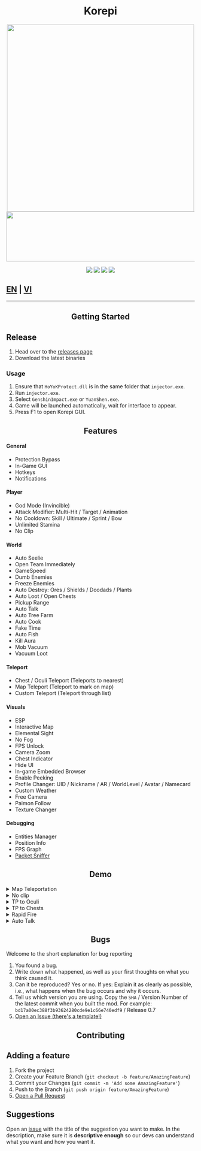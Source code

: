 <h1 align="center">Korepi</h1>

<p align="center">
  <a href="#"><img width="500" height="500" src="https://media.discordapp.net/attachments/1033549666769449002/1107009612210765955/matches.png"></a>
  <a href="#"><img width="690" height="133" src="https://share.creavite.co/FBkHy3zbN4CgWCr0.gif"></a>
</p>

<p align="center">
	<a href="https://github.com/Korepi/Korepi/releases/latest"><img src="https://img.shields.io/github/v/release/Korepi/Korepi?style=for-the-badge"></a>
	<a href="https://github.com/Korepi/Korepi/releases"><img src="https://img.shields.io/github/downloads/Korepi/Korepi/total.svg?style=for-the-badge"></a>
	<a href="https://github.com/Korepi/Korepi/graphs/contributors"><img src="https://img.shields.io/github/contributors/Korepi/Korepi?style=for-the-badge&color=red"></a>
	<a href="https://discord.gg/8UZbDtEvrW"><img src="https://img.shields.io/discord/440536354544156683?label=Discord&logo=discord&style=for-the-badge&color=blueviolet"></a>
</p>

## [EN](README.md) | [VI](README_vn-vn.md)

---

<h2 align="center">Getting Started</h2>

## Release

1. Head over to the [releases page](https://github.com/Korepi/Korepi/releases)
2. Download the latest binaries

### Usage

1. Ensure that `HoYoKProtect.dll` is in the same folder that `injector.exe`.
2. Run `injector.exe`.
3. Select `GenshinImpact.exe` or `YuanShen.exe`.
4. Game will be launched automatically, wait for interface to appear.
5. Press F1 to open Korepi GUI.

<h2 align="center">Features</h2>

#### General

- Protection Bypass
- In-Game GUI
- Hotkeys
- Notifications

#### Player

- God Mode (Invincible)
- Attack Modifier: Multi-Hit / Target / Animation
- No Cooldown: Skill / Ultimate / Sprint / Bow
- Unlimited Stamina
- No Clip

#### World

- Auto Seelie
- Open Team Immediately
- GameSpeed
- Dumb Enemies
- Freeze Enemies
- Auto Destroy: Ores / Shields / Doodads / Plants
- Auto Loot / Open Chests
- Pickup Range
- Auto Talk
- Auto Tree Farm
- Auto Cook
- Fake Time
- Auto Fish
- Kill Aura
- Mob Vacuum
- Vacuum Loot

#### Teleport

- Chest / Oculi Teleport (Teleports to nearest)
- Map Teleport (Teleport to mark on map)
- Custom Teleport (Teleport through list)

#### Visuals

- ESP
- Interactive Map
- Elemental Sight
- No Fog
- FPS Unlock
- Camera Zoom
- Chest Indicator
- Hide UI
- In-game Embedded Browser
- Enable Peeking
- Profile Changer: UID / Nickname / AR / WorldLevel / Avatar / Namecard
- Custom Weather
- Free Camera
- Paimon Follow
- Texture Changer

#### Debugging

- Entities Manager
- Position Info
- FPS Graph
- [Packet Sniffer](https://github.com/Akebi-Group/Akebi-PacketSniffer)

<h2 align="center">Demo</h2>

<details>
  <summary>Map Teleportation</summary>
  <img src="https://github.com/CallowBlack/gif-demos/blob/main/genshin-cheat/map-teleport-demo.gif"/>
</details>
<details>
  <summary>No clip</summary>
  <img src="https://github.com/CallowBlack/gif-demos/blob/main/genshin-cheat/noclip-demo.gif"/>
</details>
<details>
  <summary>TP to Oculi</summary>
  <img src="https://github.com/CallowBlack/gif-demos/blob/main/genshin-cheat/oculi-teleport-demo.gif"/>
</details>
<details>
  <summary>TP to Chests</summary>
  <img src="https://github.com/CallowBlack/gif-demos/blob/main/genshin-cheat/chest-teleport-demo.gif"/>
</details>
<details>
  <summary>Rapid Fire</summary>
  <img src="https://github.com/CallowBlack/gif-demos/blob/main/genshin-cheat/rapid-fire-demo.gif"/>
</details>
<details>
  <summary>Auto Talk</summary>
  <img src="https://github.com/CallowBlack/gif-demos/blob/main/genshin-cheat/auto-talk-demo.gif"/>
</details>

<h2 align="center">Bugs</h2>

Welcome to the short explanation for bug reporting

1. You found a bug.
1. Write down what happened, as well as your first thoughts on what you think caused it.
1. Can it be reproduced? Yes or no. If yes: Explain it as clearly as possible, i.e., what happens when the bug occurs and why it occurs.
1. Tell us which version you are using. Copy the `SHA` / Version Number of the latest commit when you built the mod. For example: `bd17a00ec388f3b93624280cde9e1c66e740edf9` / Release 0.7
1. [Open an Issue (there's a template!)](https://github.com/Korepi/Korepi/issues)

<h2 align="center">Contributing</h2>

## Adding a feature

1. Fork the project
1. Create your Feature Branch (`git checkout -b feature/AmazingFeature`)
1. Commit your Changes (`git commit -m 'Add some AmazingFeature'`)
1. Push to the Branch (`git push origin feature/AmazingFeature`)
1. [Open a Pull Request](https://github.com/Korepi/Korepi/pulls)

## Suggestions

Open an [issue](https://github.com/Korepi/Korepi/issues) with the title of the suggestion you want to make.
In the description, make sure it is **descriptive enough** so our devs can understand what you want and how you want it.
